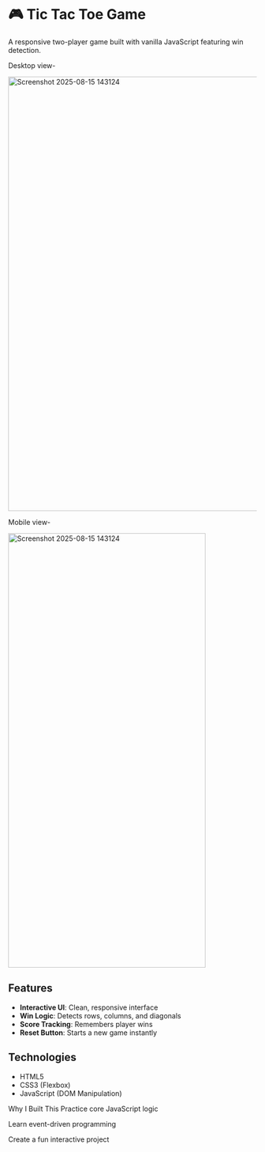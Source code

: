 # 🎮 Tic Tac Toe Game

A responsive two-player game built with vanilla JavaScript featuring win detection.

Desktop view-

<img width="1882" height="879" alt="Screenshot 2025-08-15 143124" src="https://github.com/user-attachments/assets/a2fc9517-1186-4426-809d-80bd472d9bed" />


Mobile view-

<img width="400" height="879" alt="Screenshot 2025-08-15 143124" src="https://github.com/user-attachments/assets/80a0e247-03aa-4a71-ab7a-0784b00d0a6e" />




## Features
- **Interactive UI**: Clean, responsive interface
- **Win Logic**: Detects rows, columns, and diagonals
- **Score Tracking**: Remembers player wins
- **Reset Button**: Starts a new game instantly

## Technologies
- HTML5
- CSS3 (Flexbox)
- JavaScript (DOM Manipulation)

Why I Built This
Practice core JavaScript logic

Learn event-driven programming

Create a fun interactive project

